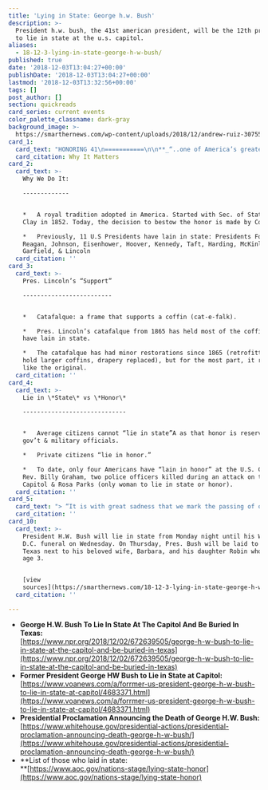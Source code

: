 ```yaml
---
title: 'Lying in State: George h.w. Bush'
description: >-
  President h.w. bush, the 41st american president, will be the 12th president
  to lie in state at the u.s. capitol.
aliases:
  - 18-12-3-lying-in-state-george-h-w-bush/
published: true
date: '2018-12-03T13:04:27+00:00'
publishDate: '2018-12-03T13:04:27+00:00'
lastmod: '2018-12-03T13:32:56+00:00'
tags: []
post_author: []
section: quickreads
card_series: current events
color_palette_classname: dark-gray
background_image: >-
  https://smarthernews.com/wp-content/uploads/2018/12/andrew-ruiz-307552-unsplash-min-scaled.jpg
card_1:
  card_text: "HONORING 41\n===========\n\n**_“..one of America’s greatest points of light”_**\n\nPresident George H.W. Bush, the **41st American president**, will be theA **12th presidentA** to lie in state at the U.S. Capitol.\n\nWhy It Matters"
  card_citation: Why It Matters
card_2:
  card_text: >-
    Why We Do It:

    -------------


    *   A royal tradition adopted in America. Started with Sec. of State Henry
    Clay in 1852. Today, the decision to bestow the honor is made by Congress.

    *   Previously, 11 U.S Presidents have lain in state: Presidents Ford,
    Reagan, Johnson, Eisenhower, Hoover, Kennedy, Taft, Harding, McKinley,
    Garfield, & Lincoln
  card_citation: ''
card_3:
  card_text: >-
    Pres. Lincoln’s “Support”

    -------------------------


    *   Catafalque: a frame that supports a coffin (cat-e-falk).

    *   Pres. Lincoln’s catafalque from 1865 has held most of the coffins that
    have lain in state.

    *   The catafalque has had minor restorations since 1865 (retrofitted to
    hold larger coffins, drapery replaced), but for the most part, it remains
    like the original.
  card_citation: ''
card_4:
  card_text: >-
    Lie in \*State\* vs \*Honor\*

    -----------------------------


    *   Average citizens cannot “lie in state”A as that honor is reserved forA
    gov’t & military officials.

    *   Private citizens “lie in honor.”

    *   To date, only four Americans have “lain in honor” at the U.S. Capitol:
    Rev. Billy Graham, two police officers killed during an attack on the U.S.
    Capitol & Rosa Parks (only woman to lie in state or honor).
  card_citation: ''
card_5:
  card_text: "> “It is with great sadness that we mark the passing of one of America’s greatest points of light, the death of President George H.W. Bush.”\n> \n> President Trump declared Dec. 5, the day of Pres. H.W. Bush's Washington D.C. funeral, a national day of mourning and ordered flags flown half-staff for 30 days from his day of passing."
  card_citation: ''
card_10:
  card_text: >-
    President H.W. Bush will lie in state from Monday night until his Washington
    D.C. funeral on Wednesday. On Thursday, Pres. Bush will be laid to rest in
    Texas next to his beloved wife, Barbara, and his daughter Robin who died at
    age 3.


    [view
    sources](https://smarthernews.com/18-12-3-lying-in-state-george-h-w-bush/)
  card_citation: ''

---
```

*   **George H.W. Bush To Lie In State At The Capitol And Be Buried In Texas:**  
    [https://www.npr.org/2018/12/02/672639505/george-h-w-bush-to-lie-in-state-at-the-capitol-and-be-buried-in-texas](https://www.npr.org/2018/12/02/672639505/george-h-w-bush-to-lie-in-state-at-the-capitol-and-be-buried-in-texas)
*   **Former President George HW Bush to Lie in State at Capitol:**  
    [https://www.voanews.com/a/forrmer-us-president-george-h-w-bush-to-lie-in-state-at-capitol/4683371.html](https://www.voanews.com/a/forrmer-us-president-george-h-w-bush-to-lie-in-state-at-capitol/4683371.html)
*   **Presidential Proclamation Announcing the Death of George H.W. Bush:**  
    [https://www.whitehouse.gov/presidential-actions/presidential-proclamation-announcing-death-george-h-w-bush/](https://www.whitehouse.gov/presidential-actions/presidential-proclamation-announcing-death-george-h-w-bush/)
*   **List of those who laid in state:  
    **[https://www.aoc.gov/nations-stage/lying-state-honor](https://www.aoc.gov/nations-stage/lying-state-honor)
